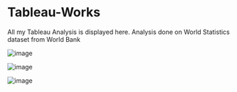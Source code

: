 # Tableau-Works
All my Tableau Analysis is displayed here. Analysis done on  World Statistics dataset from World Bank

![image](https://user-images.githubusercontent.com/33366881/208238317-6367d1d0-87af-4a6b-a1c8-d24e8a448cda.png)

![image](https://user-images.githubusercontent.com/33366881/208238335-b21ecae0-c6f5-4459-9155-735ec9b6286f.png)

![image](https://user-images.githubusercontent.com/33366881/208238366-5e284414-0960-4272-be52-999b81cfd1e1.png)

